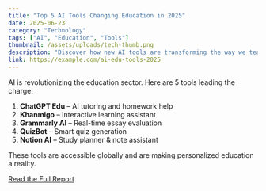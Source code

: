```yaml
---
title: "Top 5 AI Tools Changing Education in 2025"
date: 2025-06-23
category: "Technology"
tags: ["AI", "Education", "Tools"]
thumbnail: /assets/uploads/tech-thumb.png
description: "Discover how new AI tools are transforming the way we teach and learn in 2025."
link: https://example.com/ai-edu-tools-2025
---
```


AI is revolutionizing the education sector. Here are 5 tools leading the charge:

1. **ChatGPT Edu** – AI tutoring and homework help  
2. **Khanmigo** – Interactive learning assistant  
3. **Grammarly AI** – Real-time essay evaluation  
4. **QuizBot** – Smart quiz generation  
5. **Notion AI** – Study planner & note assistant

These tools are accessible globally and are making personalized education a reality.

[Read the Full Report](https://example.com/ai-edu-tools-2025)
